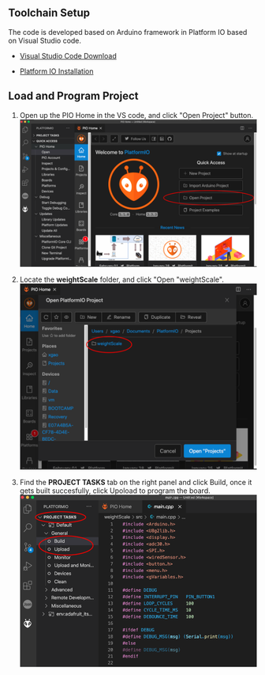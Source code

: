 ## Toolchain Setup

The code is developed based on Arduino framework in Platform IO based on Visual Studio code.

- [Visual Studio Code Download](https://code.visualstudio.com/)

- [Platform IO Installation](https://platformio.org/install/ide?install=vscode)


## Load and Program Project

1. Open up the PIO Home in the VS code, and click "Open Project" button.
![loadProject](/image/loadProject.png)

2. Locate the **weightScale** folder, and click "Open "weightScale". 
![openProject](/image/openProject.png)


3. Find the **PROJECT TASKS** tab on the right panel and click Build, once it gets built succesfully, click Upoload to program the board.
![buildAndUpload](/image/buildAndUpload.png)